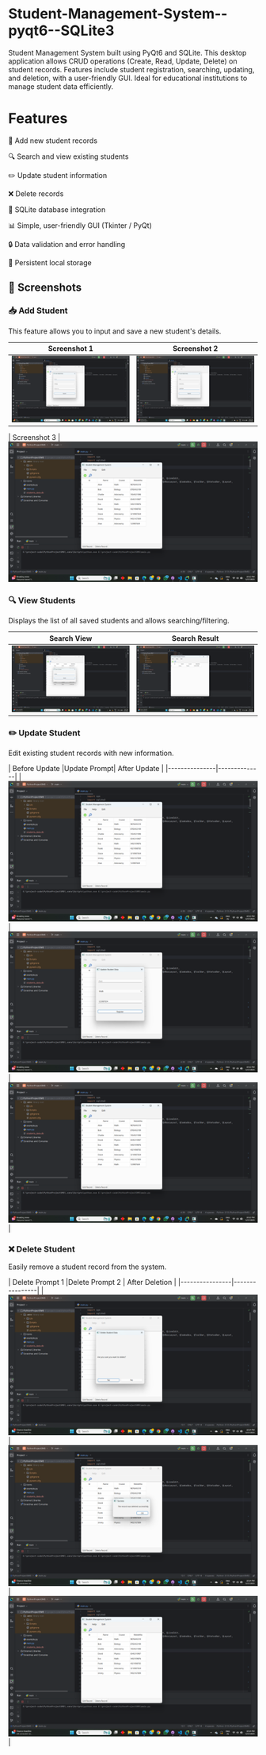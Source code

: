 # Student-Management-System--pyqt6--SQLite3
Student Management System built using PyQt6 and SQLite. This desktop application allows CRUD operations (Create, Read, Update, Delete) on student records. Features include student registration, searching, updating, and deletion, with a user-friendly GUI. Ideal for educational institutions to manage student data efficiently.

# Features

📝 Add new student records

🔍 Search and view existing students

✏️ Update student information

❌ Delete records

📁 SQLite database integration

📊 Simple, user-friendly GUI (Tkinter / PyQt)

🔒 Data validation and error handling

💾 Persistent local storage


## 📸 Screenshots

### 📥 Add Student

This feature allows you to input and save a new student's details.

| Screenshot 1 | Screenshot 2 |
|--------------|--------------|
| ![Add Student 1](screenshots/Screenshot%20(13).png) | ![Add Student 2](screenshots/Screenshot%20(14).png) |

| Screenshot 3 |
![After Add Student](screenshots/Screenshot%20(15).png)

### 🔍 View Students

Displays the list of all saved students and allows searching/filtering.

| Search View | Search Result |
|------------------|----------------|
| ![View 1](screenshots/Screenshot%20(19).png) | ![View 2](screenshots/Screenshot%20(20).png) |



### ✏️ Update Student

Edit existing student records with new information.

| Before Update |Update Prompt| After Update |
|---------------|--------------|
| ![Update 1](screenshots/Screenshot%20(15).png) | ![Update 2](screenshots/Screenshot%20(16).png) | ![Update 3](screenshots/Screenshot%20(17).png)|


### ❌ Delete Student

Easily remove a student record from the system.

| Delete Prompt 1 |Delete Prompt 2 | After Deletion |
|----------------|----------------|
| ![Delete 1](screenshots/Screenshot%20(22).png) |![Delete 2](screenshots/Screenshot%20(23).png) | ![Delete 3](screenshots/Screenshot%20(24).png) |